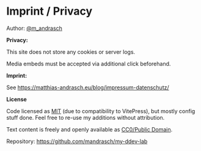 # Imprint / Privacy

Author: [@m_andrasch](https://twitter.com/m_andrasch)

**Privacy:**

This site does not store any cookies or server logs.

Media embeds must be accepted via additional click beforehand.

**Imprint:**

See https://matthias-andrasch.eu/blog/impressum-datenschutz/

**License**

Code licensed as [MIT](https://github.com/mandrasch/my-ddev-lab/blob/main/LICENSE) (due to compatibility to VitePress), but mostly config stuff done. Feel free to re-use my additions without attribution.

Text content is freely and openly available as [CC0/Public Domain](https://creativecommons.org/publicdomain/zero/1.0/deed.en).

Repository: https://github.com/mandrasch/my-ddev-lab
